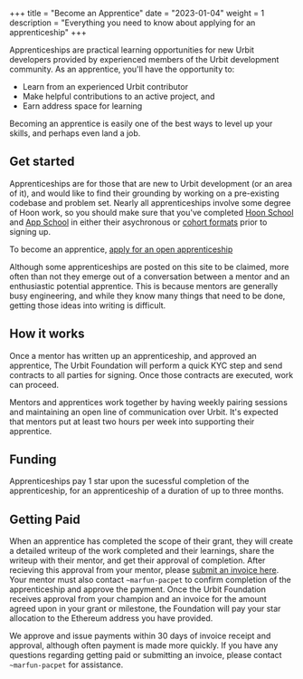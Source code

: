 +++
title = "Become an Apprentice"
date = "2023-01-04"
weight = 1
description = "Everything you need to know about applying for an apprenticeship"
+++

Apprenticeships are practical learning opportunities for new Urbit developers provided by experienced members of the Urbit development community. As an apprentice, you'll have the opportunity to:

- Learn from an experienced Urbit contributor
- Make helpful contributions to an active project, and
- Earn address space for learning

Becoming an apprentice is easily one of the best ways to level up your skills, and perhaps even land a job.

## Get started

Apprenticeships are for those that are new to Urbit development (or an area of it), and would like to find their grounding by working on a pre-existing codebase and problem set. Nearly all apprenticeships involve some degree of Hoon work, so you should make sure that you've completed [Hoon School](https://developers.urbit.org/guides/core/hoon-school) and [App School](https://developers.urbit.org/guides/core/app-school/intro) in either their asychronous or [cohort formats](https://developers.urbit.org/courses) prior to signing up.

To become an apprentice, [apply for an open apprenticeship](/grants?program=apprenticeship&open=true&wip=false&completed=false#view-grants)

Although some apprenticeships are posted on this site to be claimed, more often than not they emerge out of a conversation between a mentor and an enthusiastic potential apprentice. This is because mentors are generally busy engineering, and while they know many things that need to be done, getting those ideas into writing is difficult.

## How it works

Once a mentor has written up an apprenticeship, and approved an apprentice, The Urbit Foundation will perform a quick KYC step and send contracts to all parties for signing. Once those contracts are executed, work can proceed.

Mentors and apprentices work together by having weekly pairing sessions and maintaining an open line of communication over Urbit. It's expected that mentors put at least two hours per week into supporting their apprentice.

## Funding

Apprenticeships pay 1 star upon the sucessful completion of the apprenticeship, for an apprenticeship of a duration of up to three months.

## Getting Paid

When an apprentice has completed the scope of their grant, they will create a detailed writeup of the work completed and their learnings, share the writeup with their mentor, and get their approval of completion. After recieving this approval from your mentor, please [submit an invoice here](https://airtable.com/shrXXCs1uaxtNSBcg). Your mentor must also contact `~marfun-pacpet` to confirm completion of the apprenticeship and approve the payment. Once the Urbit Foundation receives approval from your champion and an invoice for the amount agreed upon in your grant or milestone, the Foundation will pay your star allocation to the Ethereum address you have provided.

We approve and issue payments within 30 days of invoice receipt and approval, although often payment is made more quickly. If you have any questions regarding getting paid or submitting an invoice, please contact `~marfun-pacpet` for assistance. 
